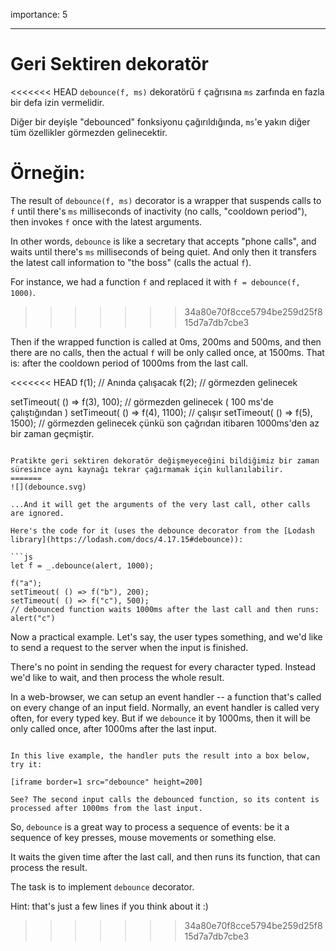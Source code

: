 importance: 5

---

# Geri Sektiren dekoratör

<<<<<<< HEAD
`debounce(f, ms)` dekoratörü `f` çağrısına `ms` zarfında en fazla bir defa izin vermelidir.

Diğer bir deyişle "debounced" fonksiyonu çağırıldığında, `ms`'e yakın diğer tüm özellikler görmezden gelinecektir.

Örneğin:
=======
The result of `debounce(f, ms)` decorator is a wrapper that suspends calls to `f` until there's `ms` milliseconds of inactivity (no calls, "cooldown period"), then invokes `f` once with the latest arguments.

In other words, `debounce` is like a secretary that accepts "phone calls", and waits until there's `ms` milliseconds of being quiet. And only then it transfers the latest call information to "the boss" (calls the actual `f`).

For instance, we had a function `f` and replaced it with `f = debounce(f, 1000)`.
>>>>>>> 34a80e70f8cce5794be259d25f815d7a7db7cbe3

Then if the wrapped function is called at 0ms, 200ms and 500ms, and then there are no calls, then the actual `f` will be only called once, at 1500ms. That is: after the cooldown period of 1000ms from the last call.

<<<<<<< HEAD
f(1); // Anında çalışacak
f(2); // görmezden gelinecek

setTimeout( () => f(3), 100); // görmezden gelinecek ( 100 ms'de çalıştığından )
setTimeout( () => f(4), 1100); // çalışır
setTimeout( () => f(5), 1500); // görmezden gelinecek çünkü son çağrıdan itibaren 1000ms'den az bir zaman geçmiştir.
```

Pratikte geri sektiren dekoratör değişmeyeceğini bildiğimiz bir zaman süresince aynı kaynağı tekrar çağırmamak için kullanılabilir.
=======
![](debounce.svg)

...And it will get the arguments of the very last call, other calls are ignored.

Here's the code for it (uses the debounce decorator from the [Lodash library](https://lodash.com/docs/4.17.15#debounce)):

```js
let f = _.debounce(alert, 1000);

f("a");
setTimeout( () => f("b"), 200);
setTimeout( () => f("c"), 500);
// debounced function waits 1000ms after the last call and then runs: alert("c")
```

Now a practical example. Let's say, the user types something, and we'd like to send a request to the server when the input is finished.

There's no point in sending the request for every character typed. Instead we'd like to wait, and then process the whole result.

In a web-browser, we can setup an event handler -- a function that's called on every change of an input field. Normally, an event handler is called very often, for every typed key. But if we `debounce` it by 1000ms, then it will be only called once, after 1000ms after the last input.

```online

In this live example, the handler puts the result into a box below, try it:

[iframe border=1 src="debounce" height=200]

See? The second input calls the debounced function, so its content is processed after 1000ms from the last input.
```

So, `debounce` is a great way to process a sequence of events: be it a sequence of key presses, mouse movements or something else.

It waits the given time after the last call, and then runs its function, that can process the result.

The task is to implement `debounce` decorator.

Hint: that's just a few lines if you think about it :)
>>>>>>> 34a80e70f8cce5794be259d25f815d7a7db7cbe3
